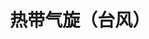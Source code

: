 ---
title: 热带气旋（台风）
tag: [guide, api, storm, overview]
layout: guide-overview
description: 热带气旋（台风）API提供全球主要海洋流域的台风信息，包括台风实时位置、等级、气压、风速，还可查询台风路径和台风预报信息。
url: /docs/api/tropical-cyclone/
ref: 0-api-tropical
---